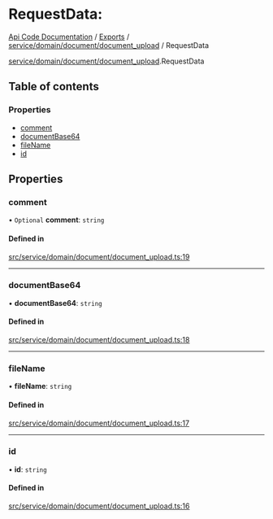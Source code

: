 # RequestData: 
 
[Api Code Documentation](../README.md) / [Exports](../modules.md) / [service/domain/document/document\_upload](../modules/service_domain_document_document_upload.md) / RequestData

[service/domain/document/document\_upload](../modules/service_domain_document_document_upload.md).RequestData

## Table of contents

### Properties

- [comment](service_domain_document_document_upload.RequestData.md#comment)
- [documentBase64](service_domain_document_document_upload.RequestData.md#documentbase64)
- [fileName](service_domain_document_document_upload.RequestData.md#filename)
- [id](service_domain_document_document_upload.RequestData.md#id)

## Properties

### comment

• `Optional` **comment**: `string`

#### Defined in

[src/service/domain/document/document_upload.ts:19](https://github.com/openkfw/TruBudget/blob/2e83742/api/src/service/domain/document/document_upload.ts#L19)

___

### documentBase64

• **documentBase64**: `string`

#### Defined in

[src/service/domain/document/document_upload.ts:18](https://github.com/openkfw/TruBudget/blob/2e83742/api/src/service/domain/document/document_upload.ts#L18)

___

### fileName

• **fileName**: `string`

#### Defined in

[src/service/domain/document/document_upload.ts:17](https://github.com/openkfw/TruBudget/blob/2e83742/api/src/service/domain/document/document_upload.ts#L17)

___

### id

• **id**: `string`

#### Defined in

[src/service/domain/document/document_upload.ts:16](https://github.com/openkfw/TruBudget/blob/2e83742/api/src/service/domain/document/document_upload.ts#L16)
